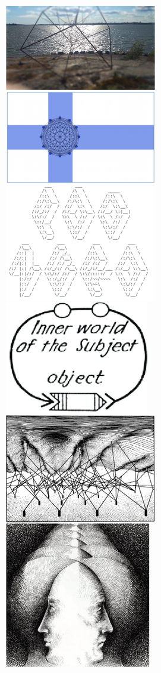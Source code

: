 
[![](images/hypercoast_1.jpg)](https://github.com/arch1p3l/arch1p3l)
[![](images/socmesh_flag.png)](https://github.com/social-mesh/social-mesh)
[![](images/pz1.png)](https://github.com/podzero/podzero)
[![](images/umwelt_logo2.png)](https://github.com/umw3lt/umw3lt)
[![](images/pgen_wadd_1.jpeg)](https://github.com/peergen/peergen)
[![](images/motm_cover.jpg)](https://github.com/umw3lt/motm)
